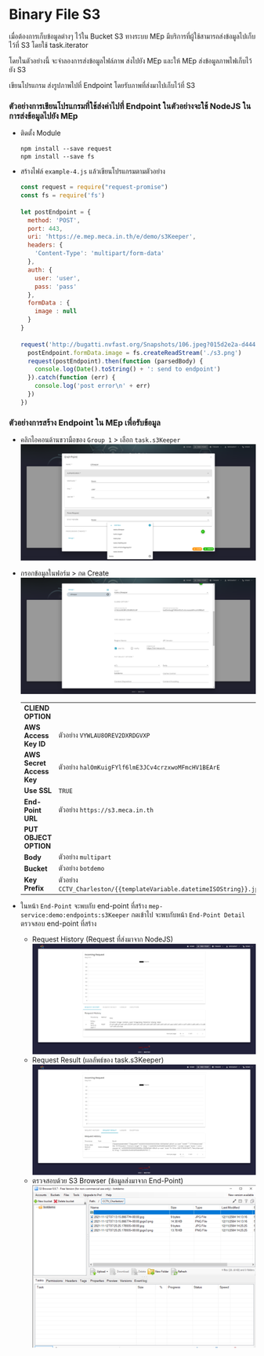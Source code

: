 # Binary File S3

เมื่อต้องการเก็บข้อมูลต่างๆ ไว้ใน Bucket S3 ทางระบบ MEp มีบริการที่ผู้ใช้สามารถส่งข้อมูลไปเก็บไว้ที่ S3 โดยใช้ task.iterator

โดยในตัวอย่างนี้ จะจำลองการส่งข้อมูลไฟล์ภาพ ส่งไปยัง MEp และให้ MEp ส่งข้อมูลภาพไฟเก็บไว้ยัง S3

เขียนโปรแกรม ส่งรูปภาพไปที่ Endpoint โดยรับภาพที่ส่งมาไปเก็บไว้ที่ S3

### ตัวอย่างการเขียนโปรแกรมที่ใช้ส่งค่าไปที่ Endpoint ในตัวอย่างจะใช้ NodeJS ในการส่งข้อมูลไปยัง MEp

* ติดตั้ง Module

  ```
  npm install --save request
  npm install --save fs
  ```

* สร้างไฟล์ `example-4.js` แล้วเขียนโปรแกรมตามตัวอย่าง

  ```javascript
  const request = require("request-promise")
  const fs = require('fs')

  let postEndpoint = {
    method: 'POST',
    port: 443,
    uri: 'https://e.mep.meca.in.th/e/demo/s3Keeper',
    headers: {
      'Content-Type': 'multipart/form-data'
    },
    auth: {
      user: 'user',
      pass: 'pass'
    },
    formData : {
      image : null
    }
  }

  request('http://bugatti.nvfast.org/Snapshots/106.jpeg?015d2e2a-d444-4be2-aab3-9f2fb7f46d5b').pipe(fs.createWriteStream('s3.png')).on('close', function () {
    postEndpoint.formData.image = fs.createReadStream('./s3.png')
    request(postEndpoint).then(function (parsedBody) {
      console.log(Date().toString() + ': send to endpoint')
    }).catch(function (err) {
      console.log('post error\n' + err)
    })
  })
  ```

### ตัวอย่างการสร้าง Endpoint ใน MEp เพื่อรับข้อมูล

* คลิกไอคอนด้านขวามือของ `Group 1` > เลือก `task.s3Keeper`
![alt text](./images/s3Keeper/1.png 'End-Point Form')

* กรอกข้อมูลในฟอร์ม > กด Create
![alt text](./images/s3Keeper/2.png 'End-Point Form')

  |   |   |
  |---|---|
  |__CLIEND OPTION__|  |
  |__AWS Access Key ID__| ตัวอย่าง `VYWLAU8OREV2DXRDGVXP` |
  |__AWS Secret Access Key__| ตัวอย่าง `halOmKuigFYlf6lmE3JCv4crzxwoMFmcHV1BEArE` |
  |__Use SSL__| `TRUE` |
  |__End-Point URL__| ตัวอย่าง `https://s3.meca.in.th` |
  |__PUT OBJECT OPTION__||
  |__Body__| ตัวอย่าง `multipart` |
  |__Bucket__| ตัวอย่าง `botdemo` |
  |__Key Prefix__| ตัวอย่าง `CCTV_Charleston/{{templateVariable.datetimeISOString}}.jpg`|

* ในหน้า `End-Point` จะพบกับ end-point ที่สร้าง `mep-service:demo:endpoints:s3Keeper` กดเข้าไป จะพบกับหน้า `End-Point Detail` ตรวจสอบ end-point ที่สร้าง
  * Request History (Request ที่ส่งมาจาก NodeJS)
  ![alt text](./images/s3Keeper/3.png 'Request History')
  * Request Result (ผลลัพธ์ของ task.s3Keeper)
  ![alt text](./images/s3Keeper/4.png 'Request Result')
  * ตรวจสอบด้วย S3 Browser (ข้อมูลส่งมาจาก End-Point)
  ![alt text](./images/s3Keeper/5.png 's3 Browser')
